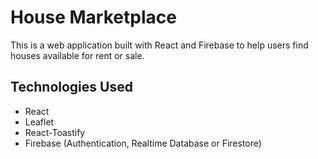 # House Marketplace

This is a web application built with React and Firebase to help users find houses available for rent or sale.

## Technologies Used
- React
- Leaflet
- React-Toastify
- Firebase (Authentication, Realtime Database or Firestore)
